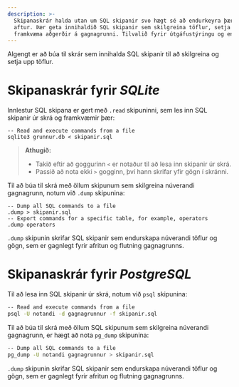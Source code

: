 ```yaml
---
description: >-
  Skipanaskrár halda utan um SQL skipanir svo hægt sé að endurkeyra þær án þess að skrifa þær 
  aftur. Þær geta innihaldið SQL skipanir sem skilgreina töflur, setja inn gögn, sækja gögn og 
  framkvæma aðgerðir á gagnagrunni. Tilvalið fyrir útgáfustýringu og endurkeyrslu.
---
```


Algengt er að búa til skrár sem innihalda SQL skipanir til að skilgreina og setja upp töflur.

# Skipanaskrár fyrir _SQLite_

Innlestur SQL skipana er gert með `.read` skipuninni, sem les inn SQL skipanir úr skrá og framkvæmir
þær:

``` 
-- Read and execute commands from a file 
sqlite3 grunnur.db < skipanir.sql 
```

> **Athugið:**
> - Takið eftir að goggurinn `<` er notaður til að lesa inn skipanir úr skrá.
> - Passið að nota ekki `>` gogginn, því hann skrifar yfir gögn í skránni.

Til að búa til skrá með öllum skipunum sem skilgreina núverandi gagnagrunn, notum við `.dump`
skipunina:

```
-- Dump all SQL commands to a file 
.dump > skipanir.sql
-- Export commands for a specific table, for example, operators 
.dump operators 
```

`.dump` skipunin skrifar SQL skipanir sem endurskapa núverandi töflur og gögn, sem er gagnlegt fyrir
afritun og flutning gagnagrunns.

# Skipanaskrár fyrir _PostgreSQL_

Til að lesa inn SQL skipanir úr skrá, notum við `psql` skipunina:

```bash
-- Read and execute commands from a file
psql -U notandi -d gagnagrunnur -f skipanir.sql
```

Til að búa til skrá með öllum SQL skipunum sem skilgreina núverandi gagnagrunn, er hægt að nota
`pg_dump` skipunina:

```bash
-- Dump all SQL commands to a file
pg_dump -U notandi gagnagrunnur > skipanir.sql
```

`.dump` skipunin skrifar SQL skipanir sem endurskapa núverandi töflur og gögn, sem er gagnlegt
fyrir afritun og flutning gagnagrunns.

